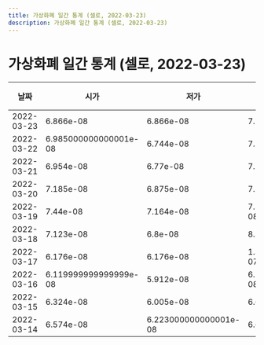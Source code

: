 ```yaml
---
title: 가상화폐 일간 통계 (셀로, 2022-03-23)
description: 가상화폐 일간 통계 (셀로, 2022-03-23)
---
```



가상화폐 일간 통계 (셀로, 2022-03-23)
===

|날짜|시가|저가|고가|종가|비고|
|--|--|--|--|--|--|
|2022-03-23|6.866e-08|6.866e-08|7.7e-08|7.269e-08|    |
|2022-03-22|6.985000000000001e-08|6.744e-08|7.138e-08|6.866e-08|    |
|2022-03-21|6.954e-08|6.77e-08|7.254e-08|6.98e-08|    |
|2022-03-20|7.185e-08|6.875e-08|7.248e-08|6.957999999999999e-08|    |
|2022-03-19|7.44e-08|7.164e-08|7.563000000000001e-08|7.172e-08|    |
|2022-03-18|7.123e-08|6.8e-08|8.352e-08|7.374e-08|    |
|2022-03-17|6.176e-08|6.176e-08|1.3999999999999998e-07|7.122e-08|    |
|2022-03-16|6.119999999999999e-08|5.912e-08|6.299000000000001e-08|6.243e-08|    |
|2022-03-15|6.324e-08|6.005e-08|6.614e-08|6.119999999999999e-08|    |
|2022-03-14|6.574e-08|6.223000000000001e-08|6.612e-08|6.279999999999999e-08|    |
